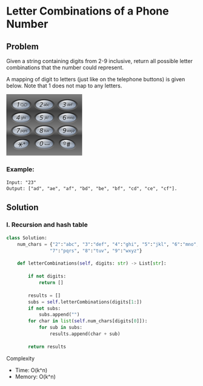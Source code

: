 # Letter Combinations of a Phone Number

## Problem
Given a string containing digits from 2-9 inclusive, return all possible letter combinations that the number could represent.

A mapping of digit to letters (just like on the telephone buttons) is given below. Note that 1 does not map to any letters.

![Phone-keypads](../images/Telephone-keypad.png)

### Example:

    Input: "23"
    Output: ["ad", "ae", "af", "bd", "be", "bf", "cd", "ce", "cf"].

## Solution

### I. Recursion and hash table
```python
class Solution:
    num_chars = {"2":"abc", "3":"def", "4":"ghi", "5":"jkl", "6":"mno",\
                "7":"pqrs", "8":"tuv", "9":"wxyz"}
    
    def letterCombinations(self, digits: str) -> List[str]:
        
        if not digits:
            return []
        
        results = []
        subs = self.letterCombinations(digits[1:])
        if not subs:
            subs.append("")
        for char in list(self.num_chars[digits[0]]):
            for sub in subs:
                results.append(char + sub)
                
        return results
```
Complexity
* Time: O(k^n)
* Memory: O(k^n)

